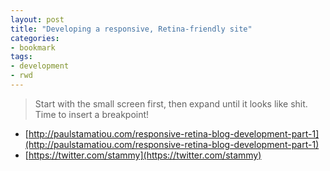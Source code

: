 ```yaml
---
layout: post
title: "Developing a responsive, Retina-friendly site"
categories:
- bookmark
tags:
- development
- rwd
---
```

> Start with the small screen first, then expand until it looks like shit. Time to insert a breakpoint!

* [http://paulstamatiou.com/responsive-retina-blog-development-part-1](http://paulstamatiou.com/responsive-retina-blog-development-part-1)
* [https://twitter.com/stammy](https://twitter.com/stammy)
